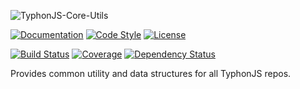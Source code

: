 ![TyphonJS-Core-Utils](http://i.imgur.com/E0stMMN.png)

[![Documentation](http://js.docs.typhonrt.org/typhonjs-core-utils/badge.svg)](http://js.docs.typhonrt.org/typhonjs-core-utils/)
[![Code Style](https://img.shields.io/badge/code%20style-allman-yellowgreen.svg?style=flat)](https://en.wikipedia.org/wiki/Indent_style#Allman_style)
[![License](https://img.shields.io/badge/license-MIT-yellowgreen.svg?style=flat)](https://github.com/typhonjs/typhonjs-core-utils/blob/master/LICENSE)

[![Build Status](https://travis-ci.org/typhonjs/typhonjs-core-utils.svg?branch=master)](https://travis-ci.org/typhonjs/typhonjs-core-utils)
[![Coverage](https://img.shields.io/codecov/c/github/typhonjs/typhonjs-core-utils.svg)](https://codecov.io/github/typhonjs/typhonjs-core-utils)
[![Dependency Status](https://www.versioneye.com/user/projects/567004d01079970030000045/badge.svg?style=flat)](https://www.versioneye.com/user/projects/567004d01079970030000045)

Provides common utility and data structures for all TyphonJS repos.
